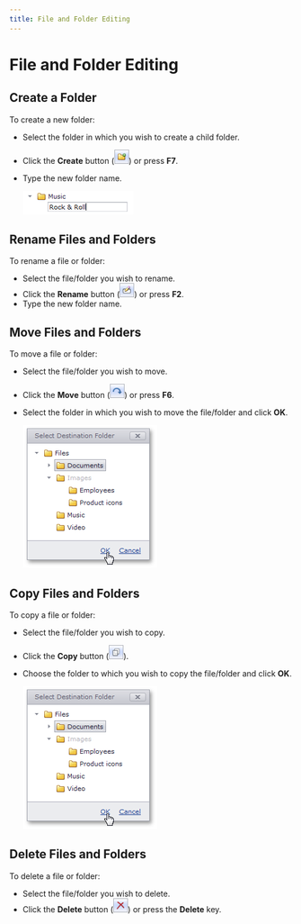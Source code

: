 ```yaml
---
title: File and Folder Editing
---
```

# File and Folder Editing
## Create a Folder
To create a new folder:
* Select the folder in which you wish to create a child folder.
* Click the **Create** button (![ASPxFileManager_CreateButton](../../images/img13304.png)) or press **F7**.
* Type the new folder name.
	
	![ASPxFileManager_CreateFolder](../../images/img13307.png)

## Rename Files and Folders
To rename a file or folder:
* Select the file/folder you wish to rename.
* Click the **Rename** button (![ASPxFileManager_RenameButton](../../images/img13305.png)) or press **F2**.
* Type the new folder name.

## Move Files and Folders
To move a file or folder:
* Select the file/folder you wish to move.
* Click the **Move** button (![ASPxFileManager_MoveButton](../../images/img13306.png)) or press **F6**.
* Select the folder in which you wish to move the file/folder and click **OK**.
	
	![ASPxFileManager_MoveDialog](../../images/img13308.png)

## Copy Files and Folders
To copy a file or folder:
* Select the file/folder you wish to copy.
* Click the **Copy** button (![ASPxFileManager_CopyButton](../../images/img22618.png)).
* Choose the folder to which you wish to copy the file/folder and click **OK**.
	
	![ASPxFileManager_MoveDialog](../../images/img13308.png)

## Delete Files and Folders
To delete a file or folder:
* Select the file/folder you wish to delete.
* Click the **Delete** button (![ASPxFileManager_DeleteButton](../../images/img13309.png)) or press the **Delete** key.